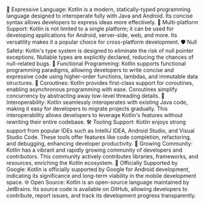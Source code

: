 🌟 Expressive Language: Kotlin is a modern, statically-typed programming language designed to interoperate fully with Java and Android. Its concise syntax allows developers to express ideas more effectively.
🚀 Multi-platform Support: Kotlin is not limited to a single platform; it can be used for developing applications for Android, server-side, web, and more. Its versatility makes it a popular choice for cross-platform development.
🛡️ Null Safety: Kotlin's type system is designed to eliminate the risk of null pointer exceptions. Nullable types are explicitly declared, reducing the chances of null-related bugs.
🎨 Functional Programming: Kotlin supports functional programming paradigms, allowing developers to write concise and expressive code using higher-order functions, lambdas, and immutable data structures.
💫 Coroutines: Kotlin provides first-class support for coroutines, enabling asynchronous programming with ease. Coroutines simplify concurrency by abstracting away low-level threading details.
🔗 Interoperability: Kotlin seamlessly interoperates with existing Java code, making it easy for developers to migrate projects gradually. This interoperability allows developers to leverage Kotlin's features without rewriting their entire codebase.
🛠️ Tooling Support: Kotlin enjoys strong support from popular IDEs such as IntelliJ IDEA, Android Studio, and Visual Studio Code. These tools offer features like code completion, refactoring, and debugging, enhancing developer productivity.
🌱 Growing Community: Kotlin has a vibrant and rapidly growing community of developers and contributors. This community actively contributes libraries, frameworks, and resources, enriching the Kotlin ecosystem.
📱 Officially Supported by Google: Kotlin is officially supported by Google for Android development, indicating its significance and long-term viability in the mobile development space.
🌐 Open Source: Kotlin is an open-source language maintained by JetBrains. Its source code is available on GitHub, allowing developers to contribute, report issues, and track its development progress transparently.





